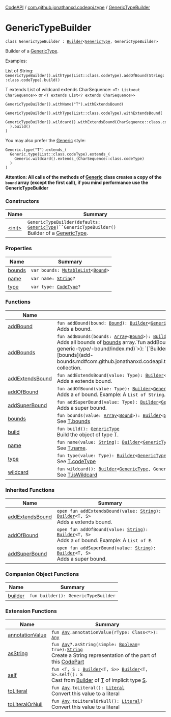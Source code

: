 [CodeAPI](../../index.md) / [com.github.jonathanxd.codeapi.type](../index.md) / [GenericTypeBuilder](.)

# GenericTypeBuilder

`class GenericTypeBuilder : `[`Builder`](../-generic-type/-builder/index.md)`<`[`GenericType`](../-generic-type/index.md)`, GenericTypeBuilder>`

Builder of a [GenericType](../-generic-type/index.md).

Examples:

List of String:
`GenericTypeBuilder().withType(List::class.codeType).addOfBound(String::class.codeType).build()`

T extends List of wildcard extends CharSequence: `<T: List<out CharSequence>>` or `<T extends List<? extends CharSequence>>`

```
GenericTypeBuilder().withName("T").withExtendsBound(
  GenericTypeBuilder().withType(List::class.codeType).withExtendsBound(
    GenericTypeBuilder().wildcard().withExtendsBound(CharSequence::class.codeType).build()
  ).build()
)
```

You may also prefer the [Generic](../-generic/index.md) style:

```
Generic.type("T").extends_(
  Generic.type(List::class.codeType).extends_(
    Generic.wildcard().extends_(CharSequence::class.codeType)
  )
)
```

**Attention: All calls of the methods of [Generic](../-generic/index.md) class creates a copy of the `bound` array (except the first call), if you mind performance use the GenericTypeBuilder**

### Constructors

| Name | Summary |
|---|---|
| [&lt;init&gt;](-init-.md) | `GenericTypeBuilder(defaults: `[`GenericType`](../-generic-type/index.md)`)``GenericTypeBuilder()`<br>Builder of a [GenericType](../-generic-type/index.md). |

### Properties

| Name | Summary |
|---|---|
| [bounds](bounds.md) | `var bounds: `[`MutableList`](https://kotlinlang.org/api/latest/jvm/stdlib/kotlin.collections/-mutable-list/index.html)`<`[`Bound`](../-generic-type/-bound/index.md)`>` |
| [name](name.md) | `var name: `[`String`](https://kotlinlang.org/api/latest/jvm/stdlib/kotlin/-string/index.html)`?` |
| [type](type.md) | `var type: `[`CodeType`](../-code-type/index.md)`?` |

### Functions

| Name | Summary |
|---|---|
| [addBound](add-bound.md) | `fun addBound(bound: `[`Bound`](../-generic-type/-bound/index.md)`): `[`Builder`](../-generic-type/-builder/index.md)`<`[`GenericType`](../-generic-type/index.md)`, GenericTypeBuilder>`<br>Adds a bound. |
| [addBounds](add-bounds.md) | `fun addBounds(bounds: `[`Array`](https://kotlinlang.org/api/latest/jvm/stdlib/kotlin/-array/index.html)`<`[`Bound`](../-generic-type/-bound/index.md)`>): `[`Builder`](../-generic-type/-builder/index.md)`<`[`GenericType`](../-generic-type/index.md)`, GenericTypeBuilder>`<br>Adds all bounds of [bounds](add-bounds.md#com.github.jonathanxd.codeapi.type.GenericTypeBuilder$addBounds(kotlin.Array((com.github.jonathanxd.codeapi.type.GenericType.Bound)))/bounds) array.`fun addBounds(bounds: `[`Collection`](https://kotlinlang.org/api/latest/jvm/stdlib/kotlin.collections/-collection/index.html)`<`[`Bound`](../-generic-type/-bound/index.md)`>): `[`Builder`](../-generic-type/-builder/index.md)`<`[`GenericType`](../-generic-type/index.md)`, GenericTypeBuilder>`<br>Adds all bounds of [bounds](add-bounds.md#com.github.jonathanxd.codeapi.type.GenericTypeBuilder$addBounds(kotlin.collections.Collection((com.github.jonathanxd.codeapi.type.GenericType.Bound)))/bounds) collection. |
| [addExtendsBound](add-extends-bound.md) | `fun addExtendsBound(value: Type): `[`Builder`](../-generic-type/-builder/index.md)`<`[`GenericType`](../-generic-type/index.md)`, GenericTypeBuilder>`<br>Adds a extends bound. |
| [addOfBound](add-of-bound.md) | `fun addOfBound(value: Type): `[`Builder`](../-generic-type/-builder/index.md)`<`[`GenericType`](../-generic-type/index.md)`, GenericTypeBuilder>`<br>Adds a `of` bound. Example: A `List of String`. |
| [addSuperBound](add-super-bound.md) | `fun addSuperBound(value: Type): `[`Builder`](../-generic-type/-builder/index.md)`<`[`GenericType`](../-generic-type/index.md)`, GenericTypeBuilder>`<br>Adds a super bound. |
| [bounds](bounds.md) | `fun bounds(value: `[`Array`](https://kotlinlang.org/api/latest/jvm/stdlib/kotlin/-array/index.html)`<`[`Bound`](../-generic-type/-bound/index.md)`>): `[`Builder`](../-generic-type/-builder/index.md)`<`[`GenericType`](../-generic-type/index.md)`, GenericTypeBuilder>`<br>See [T.bounds](#) |
| [build](build.md) | `fun build(): `[`GenericType`](../-generic-type/index.md)<br>Build the object of type [T](#). |
| [name](name.md) | `fun name(value: `[`String`](https://kotlinlang.org/api/latest/jvm/stdlib/kotlin/-string/index.html)`): `[`Builder`](../-generic-type/-builder/index.md)`<`[`GenericType`](../-generic-type/index.md)`, GenericTypeBuilder>`<br>See [T.name](#). |
| [type](type.md) | `fun type(value: Type): `[`Builder`](../-generic-type/-builder/index.md)`<`[`GenericType`](../-generic-type/index.md)`, GenericTypeBuilder>`<br>See [T.codeType](#) |
| [wildcard](wildcard.md) | `fun wildcard(): `[`Builder`](../-generic-type/-builder/index.md)`<`[`GenericType`](../-generic-type/index.md)`, GenericTypeBuilder>`<br>See [T.isWildcard](#) |

### Inherited Functions

| Name | Summary |
|---|---|
| [addExtendsBound](../-generic-type/-builder/add-extends-bound.md) | `open fun addExtendsBound(value: `[`String`](https://kotlinlang.org/api/latest/jvm/stdlib/kotlin/-string/index.html)`): `[`Builder`](../-generic-type/-builder/index.md)`<T, S>`<br>Adds a extends bound. |
| [addOfBound](../-generic-type/-builder/add-of-bound.md) | `open fun addOfBound(value: `[`String`](https://kotlinlang.org/api/latest/jvm/stdlib/kotlin/-string/index.html)`): `[`Builder`](../-generic-type/-builder/index.md)`<T, S>`<br>Adds a `of` bound. Example: A `List of E`. |
| [addSuperBound](../-generic-type/-builder/add-super-bound.md) | `open fun addSuperBound(value: `[`String`](https://kotlinlang.org/api/latest/jvm/stdlib/kotlin/-string/index.html)`): `[`Builder`](../-generic-type/-builder/index.md)`<T, S>`<br>Adds a super bound. |

### Companion Object Functions

| Name | Summary |
|---|---|
| [builder](builder.md) | `fun builder(): GenericTypeBuilder` |

### Extension Functions

| Name | Summary |
|---|---|
| [annotationValue](../../com.github.jonathanxd.codeapi.util.conversion/kotlin.-any/annotation-value.md) | `fun `[`Any`](https://kotlinlang.org/api/latest/jvm/stdlib/kotlin/-any/index.html)`.annotationValue(rType: Class<*>): `[`Any`](https://kotlinlang.org/api/latest/jvm/stdlib/kotlin/-any/index.html) |
| [asString](../../com.github.jonathanxd.codeapi.util/kotlin.-any/as-string.md) | `fun `[`Any`](https://kotlinlang.org/api/latest/jvm/stdlib/kotlin/-any/index.html)`?.asString(simple: `[`Boolean`](https://kotlinlang.org/api/latest/jvm/stdlib/kotlin/-boolean/index.html)` = true): `[`String`](https://kotlinlang.org/api/latest/jvm/stdlib/kotlin/-string/index.html)<br>Create a String representation of the part of this [CodePart](../../com.github.jonathanxd.codeapi/-code-part/index.md) |
| [self](../../com.github.jonathanxd.codeapi.builder/self.md) | `fun <T, S : `[`Builder`](../../com.github.jonathanxd.codeapi.builder/-builder/index.md)`<T, S>> `[`Builder`](../../com.github.jonathanxd.codeapi.builder/-builder/index.md)`<T, S>.self(): S`<br>Cast from [Builder](../../com.github.jonathanxd.codeapi.builder/-builder/index.md) of [T](#) of implicit type [S](#). |
| [toLiteral](../../com.github.jonathanxd.codeapi.util.conversion/kotlin.-any/to-literal.md) | `fun `[`Any`](https://kotlinlang.org/api/latest/jvm/stdlib/kotlin/-any/index.html)`.toLiteral(): `[`Literal`](../../com.github.jonathanxd.codeapi.literal/-literal/index.md)<br>Convert this value to a literal |
| [toLiteralOrNull](../../com.github.jonathanxd.codeapi.util.conversion/kotlin.-any/to-literal-or-null.md) | `fun `[`Any`](https://kotlinlang.org/api/latest/jvm/stdlib/kotlin/-any/index.html)`.toLiteralOrNull(): `[`Literal`](../../com.github.jonathanxd.codeapi.literal/-literal/index.md)`?`<br>Convert this value to a literal |
